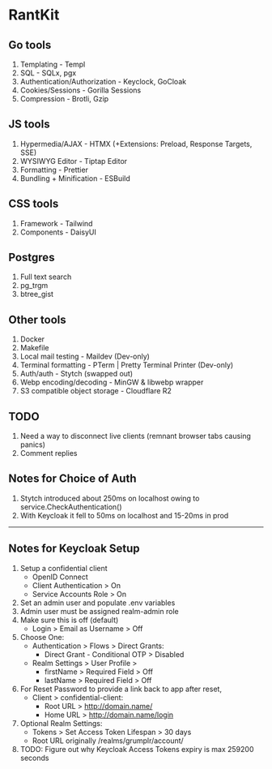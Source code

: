 # RantKit

## Go tools

1. Templating - Templ
2. SQL - SQLx, pgx
3. Authentication/Authorization - Keyclock, GoCloak
4. Cookies/Sessions - Gorilla Sessions
5. Compression - Brotli, Gzip

## JS tools

1. Hypermedia/AJAX - HTMX (+Extensions: Preload, Response Targets, SSE)
2. WYSIWYG Editor - Tiptap Editor
3. Formatting - Prettier
4. Bundling + Minification - ESBuild

## CSS tools

1. Framework - Tailwind
2. Components - DaisyUI

## Postgres

1. Full text search
2. pg_trgm
3. btree_gist

## Other tools

1. Docker
2. Makefile
3. Local mail testing - Maildev (Dev-only)
4. Terminal formatting - PTerm | Pretty Terminal Printer (Dev-only)
5. Auth/auth - Stytch (swapped out)
6. Webp encoding/decoding - MinGW & libwebp wrapper
7. S3 compatible object storage - Cloudflare R2

## TODO

1. Need a way to disconnect live clients (remnant browser tabs causing panics)
2. Comment replies

## Notes for Choice of Auth

1. Stytch introduced about 250ms on localhost owing to service.CheckAuthentication()
2. With Keycloak it fell to 50ms on localhost and 15-20ms in prod

---

## Notes for Keycloak Setup

1. Setup a confidential client
   - OpenID Connect
   - Client Authentication > On
   - Service Accounts Role > On
2. Set an admin user and populate .env variables
3. Admin user must be assigned realm-admin role
4. Make sure this is off (default)
   - Login > Email as Username > Off
5. Choose One:
   - Authentication > Flows > Direct Grants:
     - Direct Grant - Conditional OTP > Disabled
   - Realm Settings > User Profile >
     - firstName > Required Field > Off
     - lastName > Required Field > Off
6. For Reset Password to provide a link back to app after reset,
   - Client > confidential-client:
     - Root URL > http://domain.name/
     - Home URL > http://domain.name/login
7. Optional Realm Settings:
   - Tokens > Set Access Token Lifespan > 30 days
   - Root URL originally /realms/grumplr/account/
8. TODO: Figure out why Keycloak Access Tokens expiry is max 259200 seconds
